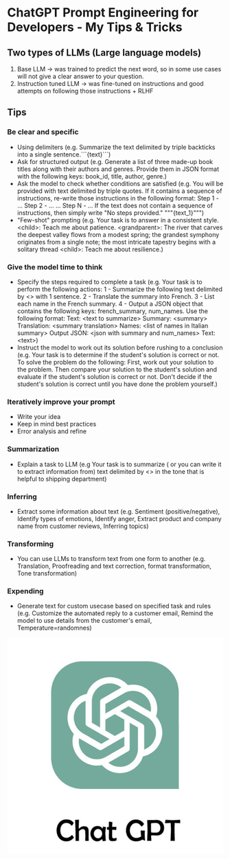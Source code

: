 # ChatGPT Prompt Engineering for Developers - My Tips & Tricks

## Two types of LLMs (Large language models)
1. Base LLM -> was trained to predict the next word, so in some use cases will not give a clear answer to your question.
2. Instruction tuned LLM -> was fine-tuned on instructions and good attempts on following those instructions + RLHF
## Tips
### Be clear and specific
- Using delimiters (e.g. Summarize the text delimited by triple backticks into a single sentence.\```{text}```)
- Ask for structured output (e.g. Generate a list of three made-up book titles along with their authors and genres. Provide them in JSON format with the following keys: book_id, title, author, genre.)
- Ask the model to check whether conditions are satisfied (e.g. You will be provided with text delimited by triple quotes. If it contains a sequence of instructions, re-write those instructions in the following format: Step 1 - ... Step 2 - … … Step N - … If the text does not contain a sequence of instructions, then simply write \"No steps provided.\" \"\"\"{text_1}\"\"\")
- "Few-shot" prompting (e.g. Your task is to answer in a consistent style. \<child>: Teach me about patience. \<grandparent>: The river that carves the deepest valley flows from a modest spring; the grandest symphony originates from a single note; the most intricate tapestry begins with a solitary thread \<child>: Teach me about resilience.)
### Give the model time to think
- Specify the steps required to complete a task (e.g. Your task is to perform the following actions: 1 - Summarize the following text delimited by <> with 1 sentence. 2 - Translate the summary into French. 3 - List each name in the French summary. 4 - Output a JSON object that contains the following keys: french_summary, num_names. Use the following format: Text: \<text to summarize> Summary: \<summary> Translation: \<summary translation> Names: \<list of names in Italian summary> Output JSON: \<json with summary and num_names> Text: \<text>)
- Instruct the model to work out its solution before rushing to a conclusion (e.g. Your task is to determine if the student's solution is correct or not. To solve the problem do the following: First, work out your solution to the problem. Then compare your solution to the student's solution and evaluate if the student's solution is correct or not. Don't decide if the student's solution is correct until you have done the problem yourself.)
### Iteratively improve your prompt
- Write your idea
- Keep in mind best practices
- Error analysis and refine
### Summarization
- Explain a task to LLM (e.g Your task is to summarize ( or you can write it to extract information from) text delimited by <> in the tone that is helpful to shipping department)
### Inferring
- Extract some information about text (e.g. Sentiment (positive/negative), Identify types of emotions, Identify anger, Extract product and company name from customer reviews, Inferring topics)
### Transforming
- You can use LLMs to transform text from one form to another (e.g. Translation, Proofreading and text correction, format transformation, Tone transformation)
### Expending
- Generate text for custom usecase based on specified task and rules (e.g. Customize the automated reply to a customer email, Remind the model to use details from the customer's email, Temperature=randomnes)


![ChatGPT prompting](https://github.com/UPocek/PromptEngineering/blob/master/docs/Chap-gpt-prompting.jpg)

